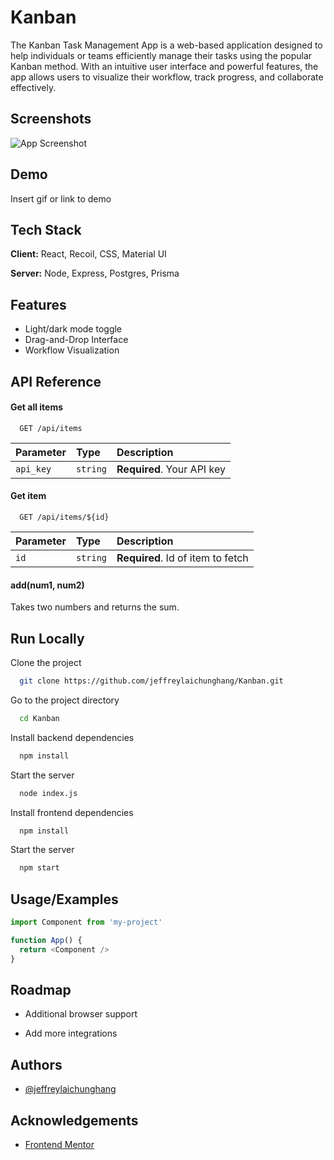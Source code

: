 

# Kanban

The Kanban Task Management App is a web-based application designed to help individuals or teams efficiently manage their tasks using the popular Kanban method. With an intuitive user interface and powerful features, the app allows users to visualize their workflow, track progress, and collaborate effectively.


## Screenshots

![App Screenshot](https://via.placeholder.com/468x300?text=App+Screenshot+Here)


## Demo

Insert gif or link to demo


## Tech Stack

**Client:** React, Recoil, CSS, Material UI

**Server:** Node, Express, Postgres, Prisma


## Features

- Light/dark mode toggle
- Drag-and-Drop Interface
- Workflow Visualization


## API Reference

#### Get all items

```http
  GET /api/items
```

| Parameter | Type     | Description                |
| :-------- | :------- | :------------------------- |
| `api_key` | `string` | **Required**. Your API key |

#### Get item

```http
  GET /api/items/${id}
```

| Parameter | Type     | Description                       |
| :-------- | :------- | :-------------------------------- |
| `id`      | `string` | **Required**. Id of item to fetch |

#### add(num1, num2)

Takes two numbers and returns the sum.



## Run Locally

Clone the project

```bash
  git clone https://github.com/jeffreylaichunghang/Kanban.git
```

Go to the project directory

```bash
  cd Kanban
```

Install backend dependencies

```bash
  npm install
```

Start the server

```bash
  node index.js
```

Install frontend dependencies

```bash
  npm install
```

Start the server

```bash
  npm start
```



## Usage/Examples

```javascript
import Component from 'my-project'

function App() {
  return <Component />
}
```


## Roadmap

- Additional browser support

- Add more integrations


## Authors

- [@jeffreylaichunghang](https://www.github.com/jeffreylaichunghang)

## Acknowledgements

 - [Frontend Mentor](https://www.frontendmentor.io/)
